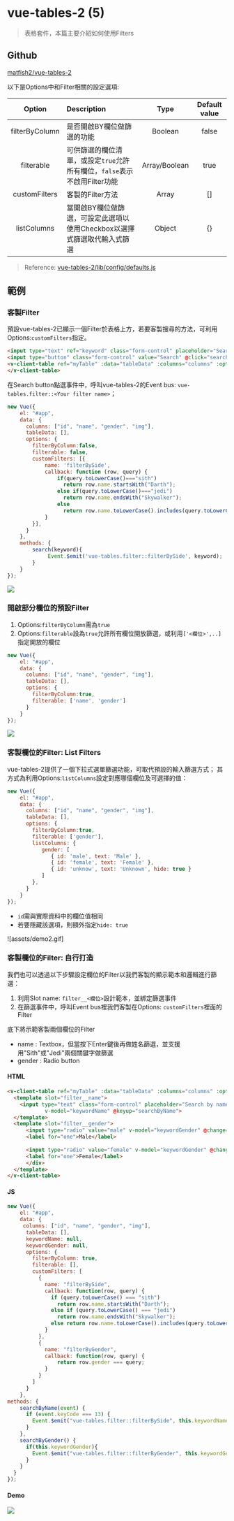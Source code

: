 # vue-tables-2 (5)

> 表格套件，本篇主要介紹如何使用Filters

## Github

[matfish2/vue-tables-2](https://github.com/matfish2/vue-tables-2)


以下是Options中和Filter相關的設定選項:

| Option | Description | Type | Default value |
|:------:|:------------|:----:|:-------------:|
| filterByColumn | 是否開啟BY欄位做篩選的功能 | Boolean | false |
| filterable | 可供篩選的欄位清單，或設定`true`允許所有欄位，`false`表示不啟用Filter功能 | Array/Boolean | true |
| customFilters | 客製的Filter方法 | Array | [] |
| listColumns | 當開啟BY欄位做篩選，可設定此選項以使用Checkbox以選擇式篩選取代輸入式篩選 | Object | {} |

> Reference: [vue-tables-2/lib/config/defaults.js](https://github.com/matfish2/vue-tables-2/blob/master/lib/config/defaults.js)

## 範例

### 客製Filter

預設vue-tables-2已顯示一個Filter於表格上方，若要客製搜尋的方法，可利用Options:`customFilters`指定。

```html
<input type="text" ref="keyword" class="form-control" placeholder="Search by name or sith/jedi"/>
<input type="button" class="form-control" value="Search" @click="search($refs.keyword.value)">
<v-client-table ref="myTable" :data="tableData" :columns="columns" :options="options">   
</v-client-table>
```

在Search button點選事件中，呼叫vue-tables-2的Event bus: `vue-tables.filter::<Your filter name>`；

```javascript
new Vue({
    el: "#app",
    data: {
      columns: ["id", "name", "gender", "img"],
      tableData: [],
      options: {
        filterByColumn:false,
        filterable: false,
        customFilters: [{
            name: 'filterBySide',
            callback: function (row, query) {
                if(query.toLowerCase()==="sith")
                  return row.name.startsWith("Darth");
                else if(query.toLowerCase()==="jedi")
                  return row.name.endsWith("Skywalker");
                else
                  return row.name.toLowerCase().includes(query.toLowerCase());  
            }
        }],
      }
    },
    methods: {
        search(keyword){
             Event.$emit('vue-tables.filter::filterBySide', keyword);
        }
    }
});
```

![](assets/demo1.gif)



### 開啟部分欄位的預設Filter

1. Options:`filterByColumn`需為`true`
2. Options:`filterable`設為`true`允許所有欄位開放篩選，或利用`['<欄位>',..]`指定開放的欄位

```javascript
new Vue({
    el: "#app",
    data: {
      columns: ["id", "name", "gender", "img"],
      tableData: [],
      options: {
        filterByColumn:true,
        filterable: ['name', 'gender']
      }
    }
});
```

![](assets/001.png)


### 客製欄位的Filter: List Filters

vue-tables-2提供了一個下拉式選單篩選功能，可取代預設的輸入篩選方式；
其方式為利用Options:`listColumns`設定對應哪個欄位及可選擇的值：

```javascript
new Vue({
    el: "#app",
    data: {
      columns: ["id", "name", "gender", "img"],
      tableData: [],
      options: {
        filterByColumn:true,
        filterable: ['gender'],
        listColumns: {
           gender: [ 
              { id: 'male', text: 'Male' }, 
              { id: 'female', text: 'Female' },
              { id: 'unknow', text: 'Unknown', hide: true }
           ]
        },
      }
    }
});
```

* `id`需與實際資料中的欄位值相同
* 若要隱藏該選項，則額外指定`hide: true`

![assets/demo2.gif]


### 客製欄位的Filter: 自行打造

我們也可以透過以下步驟設定欄位的Filter以我們客製的顯示範本和邏輯進行篩選：

1. 利用Slot name: `filter__<欄位>`設計範本，並綁定篩選事件
2. 在篩選事件中，呼叫Event bus裡我們客製在Options: `customFilters`裡面的Filter

底下將示範客製兩個欄位的Filter
- name : Textbox，但當按下Enter鍵後再做姓名篩選，並支援用"Sith"或"Jedi"兩個關鍵字做篩選
- gender : Radio button


#### HTML

```html
<v-client-table ref="myTable" :data="tableData" :columns="columns" :options="options">
  <template slot="filter__name">
    <input type="text" class="form-control" placeholder="Search by name or sith/jedi" 
            v-model="keywordName" @keyup="searchByName">
  </template>
  <template slot="filter__gender">
      <input type="radio" value="male" v-model="keywordGender" @change="searchByGender">
      <label for="one">Male</label>
      
      <input type="radio" value="female" v-model="keywordGender" @change="searchByGender">
      <label for="one">Female</label>
      </div>
  </template>
</v-client-table>
```

#### JS

```javascript
new Vue({
    el: "#app",
    data: {
     columns: ["id", "name", "gender", "img"],
      tableData: [],
      keywordName: null,
      keywordGender: null,
      options: {
        filterByColumn: true,
        filterable: [],
        customFilters: [
          {
            name: "filterBySide",
            callback: function(row, query) {
              if (query.toLowerCase() === "sith")
                return row.name.startsWith("Darth");
              else if (query.toLowerCase() === "jedi")
                return row.name.endsWith("Skywalker");
              else return row.name.toLowerCase().includes(query.toLowerCase());
            }
          },
          {
            name: "filterByGender",
            callback: function(row, query) {
                return row.gender === query;
            }
          }
        ]
      }
    },
methods: {
    searchByName(event) {
      if (event.keyCode === 13) {
        Event.$emit("vue-tables.filter::filterBySide", this.keywordName);
      }
    },
    searchByGender() {
      if(this.keywordGender){
        Event.$emit("vue-tables.filter::filterByGender", this.keywordGender);
      }
    }
  }
});
```


#### Demo

![](assets/demo3.gif)


